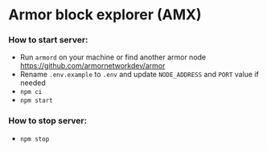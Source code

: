 # Armor block explorer (AMX)

### How to start server:

* Run `armord` on your machine or find another armor node https://github.com/armornetworkdev/armor
* Rename `.env.example` to `.env` and update `NODE_ADDRESS` and `PORT` value if needed
* `npm ci`
* `npm start`

### How to stop server:

* `npm stop`
